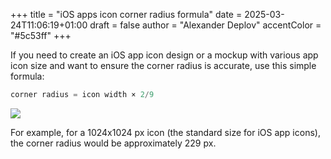 +++
title = "iOS apps icon corner radius formula"
date = 2025-03-24T11:06:19+01:00
draft = false
author = "Alexander Deplov"
accentColor = "#5c53ff"
+++

If you need to create an iOS app icon design or a mockup with various app icon size and want to ensure the corner radius is accurate, use this simple formula: 

```swift
corner radius = icon width × 2/9
```

![](ios-app-icon-radius-based-on-size.webp)

For example, for a 1024x1024 px icon (the standard size for iOS app icons), the corner radius would be approximately 229 px.
